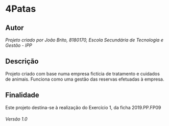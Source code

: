 # 4Patas

## Autor
*Projeto criado por João Brito, 8180170, Escola Secundária de Tecnologia e Gestão - IPP*

## Descrição

Projeto criado com base numa empresa fictícia de tratamento e cuidados de animais. Funciona como uma gestão das reservas efetuadas à empresa.

## Finalidade

Este projeto destina-se à realização do Exercício 1, da ficha 2019.PP.FP09

###### Versão 1.0

